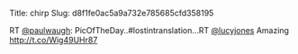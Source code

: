 Title: chirp
Slug: d8f1fe0ac5a9a732e785685cfd358195

RT <a href="http://twitter.com/paulwaugh">@paulwaugh</a>: PicOfTheDay..#lostintranslation...RT <a href="http://twitter.com/lucyjones">@lucyjones</a> Amazing <a href="http://t.co/Wig49UHr87">http://t.co/Wig49UHr87</a>
